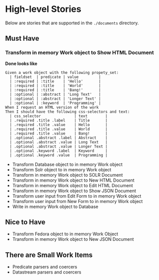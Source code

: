 # High-level Stories

Below are stories that are supported in the `./documents` directory.

## Must Have

### Transform in memory Work object to Show HTML Document

**Done looks like**

```gherkin
Given a work object with the following propety_set:
  | fieldset  | predicate | value         |
  | :required | :title    | 'Hello'       |
  | :required | :title    | 'World'       |
  | :required | :title    | 'Bang!'       |
  | :optional | :abstract | 'Long Text'   |
  | :optional | :abstract | 'Longer Text' |
  | :optional | :keyword  | 'Programming' |
When I request an HTML version of the work
Then I should have the following css-selectors and text:
  | css_selector               | text        |
  | .required .title .label    | Title       |
  | .required .title .value    | Hello       |
  | .required .title .value    | World       |
  | .required .title .value    | Bang!       |
  | .optional .abstract .label | Abstract    |
  | .optional .abstract .value | Long Text   |
  | .optional .abstract .value | Longer Text |
  | .optional .keyword .label  | Keyword     |
  | .optional .keyword .value  | Programming |
```

* Transform Database object to in memory Work object
* Transform Solr object to in memory Work object
* Transform in memory Work object to SOLR Document
* Transform in memory Work object to New HTML Document
* Transform in memory Work object to Edit HTML Document
* Transform in memory Work object to Show JSON Document
* Transform user input from Edit Form to in memory Work object
* Transform user input from New Form to in memory Work object
* Write in memory Work object to Database

## Nice to Have

* Transform Fedora object to in memory Work Object
* Transform in memory Work object to New JSON Document

## There are Small Work Items

* Predicate parsers and coercers
* Datastream parsers and coercers
